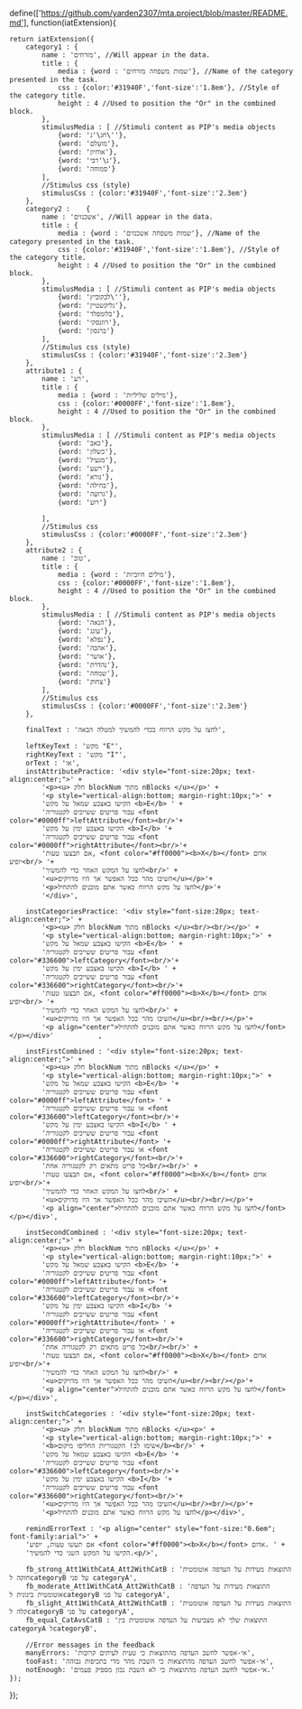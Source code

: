 define(['https://github.com/yarden2307/mta.project/blob/master/README.md'], function(iatExtension){

    return iatExtension({
        category1 : {
            name : 'מזרחים', //Will appear in the data.
            title : {
                media : {word : 'שמות משפחה מזרחים'}, //Name of the category presented in the task.
                css : {color:'#31940F','font-size':'1.8em'}, //Style of the category title.
                height : 4 //Used to position the "Or" in the combined block.
            }, 
            stimulusMedia : [ //Stimuli content as PIP's media objects
                {word: 'חג\'ג\''},
                {word: 'מועלם'},
                {word: 'אוחיון'},
                {word: 'ג\'רבי'},
                {word: 'סמוחה'}
            ],
            //Stimulus css (style)
            stimulusCss : {color:'#31940F','font-size':'2.3em'}
        },    
        category2 :    {
            name : 'אשכנזים', //Will appear in the data.
            title : {
                media : {word : 'שמות משפחה אשכנזים'}, //Name of the category presented in the task.
                css : {color:'#31940F','font-size':'1.8em'}, //Style of the category title.
                height : 4 //Used to position the "Or" in the combined block.
            }, 
            stimulusMedia : [ //Stimuli content as PIP's media objects
                {word: 'לבקוביץ\''},
                {word: 'גליקשטיין'},
                {word: 'בלומפלד'},
                {word: 'רוזנסקי'},
                {word: 'ברגסון'}
            ],
            //Stimulus css (style)
            stimulusCss : {color:'#31940F','font-size':'2.3em'}
        },
        attribute1 : {
            name : 'רע',
            title : {
                media : {word : 'מילים שליליות'},
                css : {color:'#0000FF','font-size':'1.8em'},
                height : 4 //Used to position the "Or" in the combined block.
            },
            stimulusMedia : [ //Stimuli content as PIP's media objects
                {word: 'כאב'},
                {word: 'כשלון'},
                {word: 'מגעיל'},
                {word: 'רשע'},
                {word: 'נורא'},
                {word: 'בחילה'},
                {word: 'גרועה'},
                {word: 'רוע'}

            ],
            //Stimulus css
            stimulusCss : {color:'#0000FF','font-size':'2.3em'}
        },
        attribute2 : {
            name : 'טוב',
            title : {
                media : {word : 'מילים חיוביות'},
                css : {color:'#0000FF','font-size':'1.8em'},
                height : 4 //Used to position the "Or" in the combined block.
            },
            stimulusMedia : [ //Stimuli content as PIP's media objects
                {word: 'הנאה'},
                {word: 'עונג'},
                {word: 'נפלא'},
                {word: 'אהבה'},
                {word: 'אושר'},
                {word: 'נהדרת'},
                {word: 'שמחה'},
                {word: 'צחוק'}
            ],
            //Stimulus css
            stimulusCss : {color:'#0000FF','font-size':'2.3em'}
        },
        
        finalText : 'לחצו על מקש הרווח בכדי להמשיך למטלה הבאה', 			

        leftKeyText : 'מקש "E"', 
        rightKeyText : 'מקש "I"', 
        orText : 'או',			
        instAttributePractice: '<div style="font-size:20px; text-align:center;">' +
            '<p><u> חלק blockNum מתוך nBlocks </u></p>' +
			'<p style="vertical-align:bottom; margin-right:10px;">' +
            'הקישו באצבע שמאל על מקש <b>E</b> ' + 
            'עבור פריטים ששייכים לקטגוריה <font color="#0000ff">leftAttribute</font><br/>'+
            'הקישו באצבע ימין על מקש <b>I</b> '+ 
            'עבור פריטים ששייכים לקטגוריה <font color="#0000ff">rightAttribute</font><br/>'+
            'אם תבצעו טעות, <font color="#ff0000"><b>X</b></font> אדום יופיע<br/> '+
			'לחצו על המקש האחר כדי להמשיך<br/>' +
			'<u>השיבו מהר ככל האפשר אך היו מדויקים</u></p>'+
			'<p>לחצו על מקש הרווח כאשר אתם מוכנים להתחיל</p>'+
            '</div>',			

        instCategoriesPractice: '<div style="font-size:20px; text-align:center;">' +
            '<p><u> חלק blockNum מתוך nBlocks </u><br/><br/></p>' +
			'<p style="vertical-align:bottom; margin-right:10px;">' +
            'הקישו באצבע שמאל על מקש <b>E</b> ' + 
            'עבור פריטים ששייכים לקטגוריה <font color="#336600">leftCategory</font><br/>'+
            'הקישו באצבע ימין על מקש <b>I</b> ' + 
            'עבור פריטים ששייכים לקטגוריה <font color="#336600">rightCategory</font><br/>'+
            'אם תבצעו טעות, <font color="#ff0000"><b>X</b></font> אדום יופיע<br/> '+
			'לחצו על המקש האחר כדי להמשיך<br/>' +
			'<u>השיבו מהר ככל האפשר אך היו מדויקים</u><br/><br/></p>'+
			'<p align="center">לחצו על מקש הרווח כאשר אתם מוכנים להתחיל</font></p></div>'			,			

        instFirstCombined : '<div style="font-size:20px; text-align:center;">' +
            '<p><u> חלק blockNum מתוך nBlocks </u></p>' +
			'<p style="vertical-align:bottom; margin-right:10px;">' +
            'הקישו באצבע שמאל על מקש <b>E</b> '+ 
            'עבור פריטים ששייכים לקטגוריה <font color="#0000ff">leftAttribute</font> ' +
            'או עבור פריטים ששייכים לקטגוריה <font color="#336600">leftCategory</font><br/>'+
            'הקישו באצבע ימין על מקש <b>I</b> ' + 
            'עבור פריטים ששייכים לקטגוריה <font color="#0000ff">rightAttribute</font> '+
            'או עבור פריטים ששייכים לקטגוריה <font color="#336600">rightCategory</font><br/>'+
			'כל פריט מתאים רק לקטגוריה אחת<br/><br/>' +
            'אם תבצעו טעות, <font color="#ff0000"><b>X</b></font> אדום יופיע<br/>'+
			'לחצו על המקש האחר כדי להמשיך<br/>' +
			'<u>השיבו מהר ככל האפשר אך היו מדויקים</u><br/><br/></p>'+
			'<p align="center">לחצו על מקש הרווח כאשר אתם מוכנים להתחיל</font></p></div>',			
		
        instSecondCombined : '<div style="font-size:20px; text-align:center;">' +
            '<p><u> חלק blockNum מתוך nBlocks </u></p>' +
			'<p style="vertical-align:bottom; margin-right:10px;">' +
            'הקישו באצבע שמאל על מקש <b>E</b> '+ 
            'עבור פריטים ששייכים לקטגוריה <font color="#0000ff">leftAttribute</font> '+
            'או עבור פריטים ששייכים לקטגוריה <font color="#336600">leftCategory</font><br/>'+
            'הקישו באצבע ימין על מקש <b>I</b> '+ 
            'עבור פריטים ששייכים לקטגוריה <font color="#0000ff">rightAttribute</font> ' +
            'או עבור פריטים ששייכים לקטגוריה <font color="#336600">rightCategory</font><br/>'+
			'כל פריט מתאים רק לקטגוריה אחת<br/><br/>' +
            'אם תבצעו טעות, <font color="#ff0000"><b>X</b></font> אדום יופיע<br/>'+
			'לחצו על המקש האחר כדי להמשיך<br/>' +
			'<u>השיבו מהר ככל האפשר אך היו מדויקים</u><br/><br/></p>'+
			'<p align="center">לחצו על מקש הרווח כאשר אתם מוכנים להתחיל</font></p></div>',
	
        instSwitchCategories : '<div style="font-size:20px; text-align:center;">' +
            '<p><u> חלק blockNum מתוך nBlocks </u><p>' +
			'<p style="vertical-align:bottom; margin-right:10px;">' +
			'<b>שימו לב! הקטגוריות החליפו מיקום</b><br/>' +
            'הקישו באצבע שמאל על מקש <b>E</b> '+ 
            'עבור פריטים ששייכים לקטגוריה <font color="#336600">leftCategory</font><br/>'+
            'הקישו באצבע ימין על מקש <b>I</b> '+ 
            'עבור פריטים ששייכים לקטגוריה <font color="#336600">rightCategory</font><br/>'+
			'<u>השיבו מהר ככל האפשר אך היו מדויקים</u><br/><br/></p>'+
			'<p>לחצו על מקש הרווח כאשר אתם מוכנים להתחיל</p></div>',

        remindErrorText : '<p align="center" style="font-size:"0.6em"; font-family:arial">' +
		'אם תעשו טעות, יופיע <font color="#ff0000"><b>X</b></font> אדום. ' +
		'הקישו על המקש השני כדי להמשיך.<p/>',
			
        fb_strong_Att1WithCatA_Att2WithCatB : 'התוצאות מעידות על העדפה אוטומטית חזקה לcategoryB על פני categoryA',
        fb_moderate_Att1WithCatA_Att2WithCatB : 'התוצאות מעידות על העדפה אוטומטית בינונית לcategoryB על פני categoryA',
        fb_slight_Att1WithCatA_Att2WithCatB : 'התוצאות מעידות על העדפה אוטומטית קלה לcategoryB על פני categoryA',
        fb_equal_CatAvsCatB : 'התוצאות שלך לא מצביעות על העדפה אוטומטית בין categoryA לcategoryB',

		//Error messages in the feedback
        manyErrors: 'אי-אפשר לחשב העדפה מהתוצאות כי טעית לעיתים קרובות',
        tooFast: 'אי-אפשר לחשב העדפה מהתוצאות כי השבת מהר מדי בתכיפות גבוהה',
        notEnough: 'אי-אפשר לחשב העדפה מהתוצאות כי לא השבת נכון מספיק פעמים.'
    });

});
